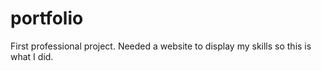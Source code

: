 # portfolio
First professional project. Needed a website to display my skills so this is what I did.
